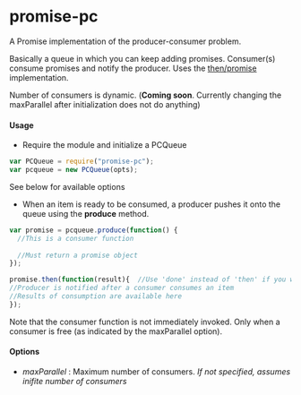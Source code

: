 promise-pc
==========

A Promise implementation of the producer-consumer problem.

Basically a queue in which you can keep adding promises. 
Consumer(s) consume promises and notify the producer. Uses the [then/promise](http://github.com/then/promise) implementation.

Number of consumers is dynamic. (**Coming soon**. Currently changing the maxParallel after initialization does not do anything)

#### Usage

* Require the module and initialize a PCQueue
```javascript
var PCQueue = require("promise-pc");
var pcqueue = new PCQueue(opts);
```
See below for available options

* When an item is ready to be consumed, a producer pushes it onto the queue using the **produce** method.
```javascript
var promise = pcqueue.produce(function() {
  //This is a consumer function
  
  //Must return a promise object
});

promise.then(function(result){  //Use 'done' instead of 'then' if you wish to propagate errors
//Producer is notified after a consumer consumes an item
//Results of consumption are available here
});
```
Note that the consumer function is not immediately invoked. Only when a consumer is free (as indicated by the maxParallel option).

#### Options

* *maxParallel* : Maximum number of consumers. *If not specified, assumes inifite number of consumers*

